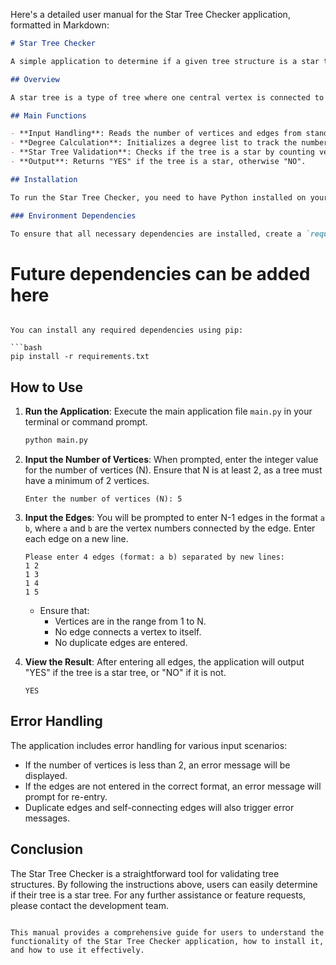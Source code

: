 Here's a detailed user manual for the Star Tree Checker application, formatted in Markdown:

```markdown
# Star Tree Checker

A simple application to determine if a given tree structure is a star tree based on vertex degrees.

## Overview

A star tree is a type of tree where one central vertex is connected to all other vertices (leaves), which only connect to the center. This application reads the number of vertices and edges from the user and checks if the tree structure meets the criteria of a star tree.

## Main Functions

- **Input Handling**: Reads the number of vertices and edges from standard input.
- **Degree Calculation**: Initializes a degree list to track the number of connections for each vertex.
- **Star Tree Validation**: Checks if the tree is a star by counting vertices with specific degrees.
- **Output**: Returns "YES" if the tree is a star, otherwise "NO".

## Installation

To run the Star Tree Checker, you need to have Python installed on your system. You can download it from [python.org](https://www.python.org/downloads/).

### Environment Dependencies

To ensure that all necessary dependencies are installed, create a `requirements.txt` file with the following content:

```
# Future dependencies can be added here
```

You can install any required dependencies using pip:

```bash
pip install -r requirements.txt
```

## How to Use

1. **Run the Application**: Execute the main application file `main.py` in your terminal or command prompt.

   ```bash
   python main.py
   ```

2. **Input the Number of Vertices**: When prompted, enter the integer value for the number of vertices (N). Ensure that N is at least 2, as a tree must have a minimum of 2 vertices.

   ```
   Enter the number of vertices (N): 5
   ```

3. **Input the Edges**: You will be prompted to enter N-1 edges in the format `a b`, where `a` and `b` are the vertex numbers connected by the edge. Enter each edge on a new line.

   ```
   Please enter 4 edges (format: a b) separated by new lines:
   1 2
   1 3
   1 4
   1 5
   ```

   - Ensure that:
     - Vertices are in the range from 1 to N.
     - No edge connects a vertex to itself.
     - No duplicate edges are entered.

4. **View the Result**: After entering all edges, the application will output "YES" if the tree is a star tree, or "NO" if it is not.

   ```
   YES
   ```

## Error Handling

The application includes error handling for various input scenarios:

- If the number of vertices is less than 2, an error message will be displayed.
- If the edges are not entered in the correct format, an error message will prompt for re-entry.
- Duplicate edges and self-connecting edges will also trigger error messages.

## Conclusion

The Star Tree Checker is a straightforward tool for validating tree structures. By following the instructions above, users can easily determine if their tree is a star tree. For any further assistance or feature requests, please contact the development team.

```

This manual provides a comprehensive guide for users to understand the functionality of the Star Tree Checker application, how to install it, and how to use it effectively.